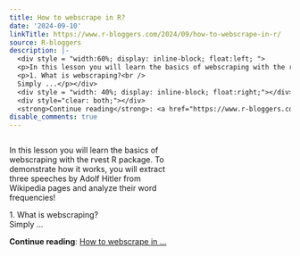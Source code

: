 ```yaml
---
title: How to webscrape in R?
date: '2024-09-10'
linkTitle: https://www.r-bloggers.com/2024/09/how-to-webscrape-in-r/
source: R-bloggers
description: |-
  <div style = "width:60%; display: inline-block; float:left; ">
  <p>In this lesson you will learn the basics of webscraping with the rvest R package. To demonstrate how it works, you will extract three speeches by Adolf Hitler from Wikipedia pages and analyze their word frequencies!</p>
  <p>1. What is webscraping?<br />
  Simply ...</p></div>
  <div style = "width: 40%; display: inline-block; float:right;"></div>
  <div style="clear: both;"></div>
  <strong>Continue reading</strong>: <a href="https://www.r-bloggers.com/2024/09/how-to-webscrape-in-r/">How to webscrape in ...
disable_comments: true
---
```

<div style = "width:60%; display: inline-block; float:left; ">
<p>In this lesson you will learn the basics of webscraping with the rvest R package. To demonstrate how it works, you will extract three speeches by Adolf Hitler from Wikipedia pages and analyze their word frequencies!</p>
<p>1. What is webscraping?<br />
Simply ...</p></div>
<div style = "width: 40%; display: inline-block; float:right;"></div>
<div style="clear: both;"></div>
<strong>Continue reading</strong>: <a href="https://www.r-bloggers.com/2024/09/how-to-webscrape-in-r/">How to webscrape in ...